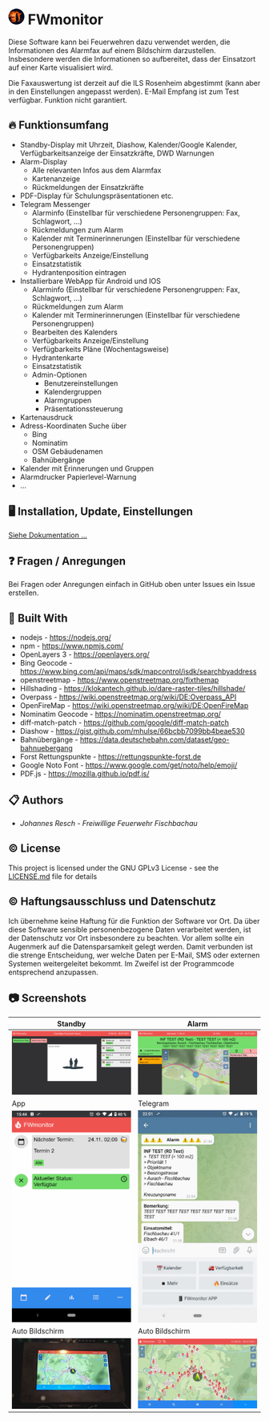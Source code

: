﻿# ![Logo](./dokumentation/icon.png) FWmonitor

Diese Software kann bei Feuerwehren dazu verwendet werden, die Informationen des Alarmfax auf einem
Bildschirm darzustellen. Insbesondere werden die Informationen so aufbereitet, dass der Einsatzort
auf einer Karte visualisiert wird.

Die Faxauswertung ist derzeit auf die ILS Rosenheim abgestimmt (kann aber in den Einstellungen
angepasst werden). E-Mail Empfang ist zum Test verfügbar. Funktion nicht garantiert.

## 🔥 Funktionsumfang

-   Standby-Display mit Uhrzeit, Diashow, Kalender/Google Kalender, Verfügbarkeitsanzeige der
    Einsatzkräfte, DWD Warnungen
-   Alarm-Display
    -   Alle relevanten Infos aus dem Alarmfax
    -   Kartenanzeige
    -   Rückmeldungen der Einsatzkräfte
-   PDF-Display für Schulungspräsentationen etc.
-   Telegram Messenger
    -   Alarminfo (Einstellbar für verschiedene Personengruppen: Fax, Schlagwort, ...)
    -   Rückmeldungen zum Alarm
    -   Kalender mit Terminerinnerungen (Einstellbar für verschiedene Personengruppen)
    -   Verfügbarkeits Anzeige/Einstellung
    -   Einsatzstatistik
    -   Hydrantenposition eintragen
-   Installierbare WebApp für Android und IOS
    -   Alarminfo (Einstellbar für verschiedene Personengruppen: Fax, Schlagwort, ...)
    -   Rückmeldungen zum Alarm
    -   Kalender mit Terminerinnerungen (Einstellbar für verschiedene Personengruppen)
    -   Bearbeiten des Kalenders
    -   Verfügbarkeits Anzeige/Einstellung
    -   Verfügbarkeits Pläne (Wochentagsweise)
    -   Hydrantenkarte
    -   Einsatzstatistik
    -   Admin-Optionen
        -   Benutzereinstellungen
        -   Kalendergruppen
        -   Alarmgruppen
        -   Präsentationssteuerung
-   Kartenausdruck
-   Adress-Koordinaten Suche über
    -   Bing
    -   Nominatim
    -   OSM Gebäudenamen
    -   Bahnübergänge
-   Kalender mit Erinnerungen und Gruppen
-   Alarmdrucker Papierlevel-Warnung
-   ...

## 🖥️ Installation, Update, Einstellungen

[Siehe Dokumentation ...](./dokumentation/Uebersicht.md)

## ❓ Fragen / Anregungen

Bei Fragen oder Anregungen einfach in GitHub oben unter Issues ein Issue erstellen.

## 🔨 Built With

-   nodejs - https://nodejs.org/
-   npm - https://www.npmjs.com/
-   OpenLayers 3 - https://openlayers.org/
-   Bing Geocode - https://www.bing.com/api/maps/sdk/mapcontrol/isdk/searchbyaddress
-   openstreetmap - https://www.openstreetmap.org/fixthemap
-   Hillshading - https://klokantech.github.io/dare-raster-tiles/hillshade/
-   Overpass - https://wiki.openstreetmap.org/wiki/DE:Overpass_API
-   OpenFireMap - https://wiki.openstreetmap.org/wiki/DE:OpenFireMap
-   Nominatim Geocode - https://nominatim.openstreetmap.org/
-   diff-match-patch - https://github.com/google/diff-match-patch
-   Diashow - https://gist.github.com/mhulse/66bcbb7099bb4beae530
-   Bahnübergänge - https://data.deutschebahn.com/dataset/geo-bahnuebergang
-   Forst Rettungspunkte - https://rettungspunkte-forst.de
-   Google Noto Font - https://www.google.com/get/noto/help/emoji/
-   PDF.js - https://mozilla.github.io/pdf.js/

## 📋 Authors

-   _Johannes Resch - Freiwillige Feuerwehr Fischbachau_

## ©️ License

This project is licensed under the GNU GPLv3 License - see the [LICENSE.md](LICENSE.md) file for
details

## ©️ Haftungsausschluss und Datenschutz

Ich übernehme keine Haftung für die Funktion der Software vor Ort. Da über diese Software sensible
personenbezogene Daten verarbeitet werden, ist der Datenschutz vor Ort insbesondere zu beachten. Vor
allem sollte ein Augenmerk auf die Datensparsamkeit gelegt werden. Damit verbunden ist die strenge
Entscheidung, wer welche Daten per E-Mail, SMS oder externen Systemen weitergeleitet bekommt. Im
Zweifel ist der Programmcode entsprechend anzupassen.

## 📷 Screenshots

| Standby                                         | Alarm                                           |
| ----------------------------------------------- | ----------------------------------------------- |
| ![Bild](./dokumentation/Screenshot1.PNG 'Bild') | ![Bild](./dokumentation/Screenshot2.PNG 'Bild') |
| App                                             | Telegram                                        |
| ![Bild](./dokumentation/Screenshot4.PNG 'Bild') | ![Bild](./dokumentation/Screenshot3.PNG 'Bild') |
| Auto Bildschirm                                 | Auto Bildschirm                                 |
| ![Bild](./dokumentation//Auto/pic_1.png 'Bild') | ![Bild](./dokumentation//Auto/pic_2.png 'Bild') |
